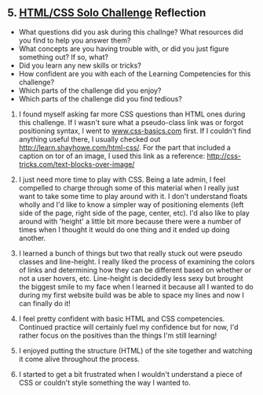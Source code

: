 ## 5. [HTML/CSS Solo Challenge](5_HTML_CSS_solo_challenge/readme.md) Reflection

* What questions did you ask during this challnge? What resources did you find to help you answer them?  
* What concepts are you having trouble with, or did you just figure something out? If so, what?  
* Did you learn any new skills or tricks?
* How confident are you with each of the Learning Competencies for this challenge? 
* Which parts of the challenge did you enjoy?
* Which parts of the challenge did you find tedious?

1. I found myself asking far more CSS questions than HTML ones during this challenge. If I wasn't sure what a pseudo-class link was or forgot positioning syntax, I went to www.css-basics.com first. If I couldn't find anything useful there, I usually checked out http://learn.shayhowe.com/html-css/. For the part that included a caption on tor of an image, I used this link as a reference: http://css-tricks.com/text-blocks-over-image/

2. I just need more time to play with CSS. Being a late admin, I feel compelled to charge through some of this material when I really just want to take some time to play around with it. I don't understand floats wholly and I'd like to know a simpler way of positioning elements (left side of the page, right side of the page, center, etc). I'd also like to play around with 'height' a little bit more because there were a number of times when I thought it would do one thing and it ended up doing another.

3. I learned a bunch of things but two that really stuck out were pseudo classes and line-height. I really liked the process of examining the colors of links and determining how they can be different based on whether or not a user hovers, etc. Line-height is decidedly less sexy but brought the biggest smile to my face when I learned it because all I wanted to do during my first website build was be able to space my lines and now I can finally do it!

4. I feel pretty confident with basic HTML and CSS competencies. Continued practice will certainly fuel my confidence but for now, I'd rather focus on the positives than the things I'm still learning!

5. I enjoyed putting the structure (HTML) of the site together and watching it come alive throughout the process. 

6. I started to get a bit frustrated when I wouldn't understand a piece of CSS or couldn't style something the way I wanted to. 